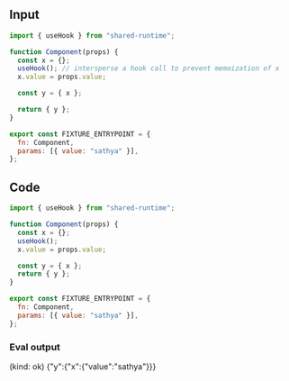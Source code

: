 
## Input

```javascript
import { useHook } from "shared-runtime";

function Component(props) {
  const x = {};
  useHook(); // intersperse a hook call to prevent memoization of x
  x.value = props.value;

  const y = { x };

  return { y };
}

export const FIXTURE_ENTRYPOINT = {
  fn: Component,
  params: [{ value: "sathya" }],
};

```

## Code

```javascript
import { useHook } from "shared-runtime";

function Component(props) {
  const x = {};
  useHook();
  x.value = props.value;

  const y = { x };
  return { y };
}

export const FIXTURE_ENTRYPOINT = {
  fn: Component,
  params: [{ value: "sathya" }],
};

```
      
### Eval output
(kind: ok) {"y":{"x":{"value":"sathya"}}}